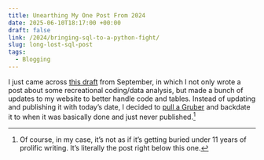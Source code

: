 ```yaml
---
title: Unearthing My One Post From 2024
date: 2025-06-10T18:17:00 +00:00
draft: false
link: /2024/bringing-sql-to-a-python-fight/
slug: long-lost-sql-post
tags:
  - Blogging
---
```

I just came across [this draft](/2024/bringing-sql-to-a-python-fight/) from September, in which I not only wrote a post about some recreational coding/data analysis, but made a bunch of updates to my website to better handle code and tables. Instead of updating and publishing it with today’s date, I decided to [pull a Gruber](https://daringfireball.net/linked/2025/06/07/long-lost-df-post?ref=seanlunsford.com) and backdate it to when it was basically done and just never published.[^fn]

[^fn]: Of course, in my case, it’s not as if it’s getting buried under 11 years of prolific writing. It’s literally the post right below this one.

